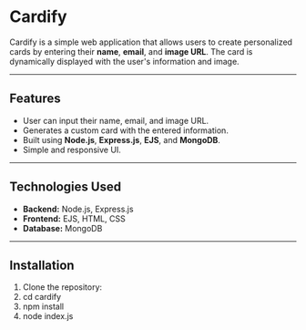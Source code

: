 # Cardify

Cardify is a simple web application that allows users to create personalized cards by entering their **name**, **email**, and **image URL**. The card is dynamically displayed with the user's information and image.

---

## Features

- User can input their name, email, and image URL.
- Generates a custom card with the entered information.
- Built using **Node.js**, **Express.js**, **EJS**, and **MongoDB**.
- Simple and responsive UI.

---

## Technologies Used

- **Backend:** Node.js, Express.js  
- **Frontend:** EJS, HTML, CSS  
- **Database:** MongoDB  

---

## Installation

1. Clone the repository:
2. cd cardify
3. npm install
4. node index.js
```bash

